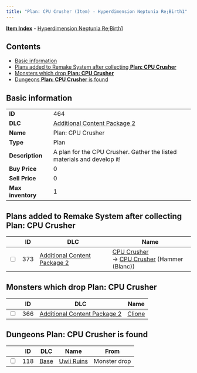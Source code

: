 ```yaml
---
title: "Plan: CPU Crusher (Item) - Hyperdimension Neptunia Re;Birth1"
---
```


[**Item Index**](/neptunia/rb1/item/index.html) - [Hyperdimension Neptunia Re;Birth1](/neptunia/rb1)

## Contents

- [Basic information](#basic-information)
- [Plans added to Remake System after collecting **Plan: CPU Crusher**](#plans-added-to-remake-system-after-collecting-plan-cpu-crusher)
- [Monsters which drop **Plan: CPU Crusher**](#monsters-which-drop-plan-cpu-crusher)
- [Dungeons **Plan: CPU Crusher** is found](#dungeons-plan-cpu-crusher-is-found)

## Basic information

|   |   |
| -- | -- |
| **ID** | 464 |
| **DLC** | [Additional Content Package 2](/neptunia/rb1/dlc/11-pack2.html) |
| **Name** | Plan: CPU Crusher |
| **Type** | Plan |
| **Description** | A plan for the CPU Crusher. Gather the listed materials and develop it! |
| **Buy Price** | 0 |
| **Sell Price** | 0 |
| **Max inventory** | 1 |


## Plans added to Remake System after collecting **Plan: CPU Crusher**

|    | ID | DLC | Name |
| -- | -- | --- | ---- |
| <input type="checkbox" id="rb1-remake-11-373" class="trackbox" /> | 373 | [Additional Content Package 2](/neptunia/rb1/dlc/11-pack2.html) | [CPU Crusher](/neptunia/rb1/remake/11-373-cpu-crusher.html)<br /> → [CPU Crusher](/neptunia/rb1/item/11-2099-cpu-crusher.html) (Hammer (Blanc)) |


## Monsters which drop **Plan: CPU Crusher**

|    | ID | DLC | Name |
| -- | -- | --- | ---- |
| <input type="checkbox" id="rb1-monster-11-366" class="trackbox" /> | 366 | [Additional Content Package 2](/neptunia/rb1/dlc/11-pack2.html) | [Clione](/neptunia/rb1/monster/11-366-clione.html) |


## Dungeons **Plan: CPU Crusher** is found

|    | ID | DLC | Name | From |
| -- | -- | --- | ---- | ---- |
| <input type="checkbox" id="rb1-dungeon-1-118" class="trackbox" /> | 118 | [Base](/neptunia/rb1/dlc/1-base.html) | [Uwii Ruins](/neptunia/rb1/dungeon/1-118-uwii-ruins.html) | Monster drop |
